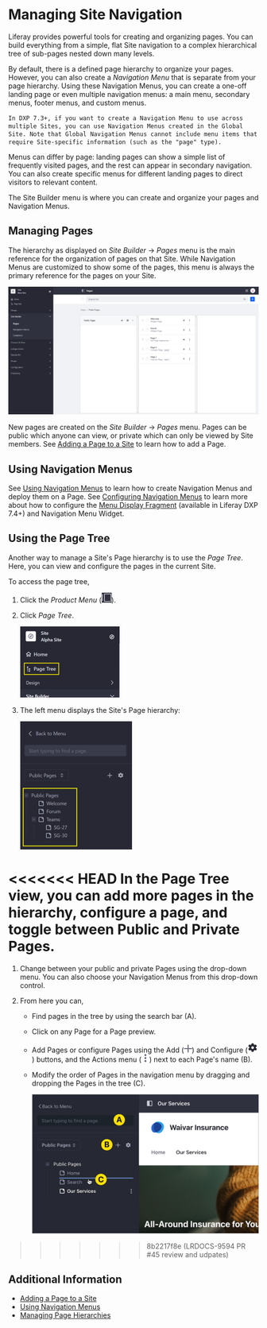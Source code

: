 # Managing Site Navigation

Liferay provides powerful tools for creating and organizing pages. You can build everything from a simple, flat Site navigation to a complex hierarchical tree of sub-pages nested down many levels.

By default, there is a defined page hierarchy to organize your pages. However, you can also create a _Navigation Menu_ that is separate from your page hierarchy. Using these Navigation Menus, you can create a one-off landing page or even multiple navigation menus: a main menu, secondary menus, footer menus, and custom menus.

```{note}
In DXP 7.3+, if you want to create a Navigation Menu to use across multiple Sites, you can use Navigation Menus created in the Global Site. Note that Global Navigation Menus cannot include menu items that require Site-specific information (such as the "page" type).
```

Menus can differ by page: landing pages can show a simple list of frequently visited pages, and the rest can appear in secondary navigation. You can also create specific menus for different landing pages to direct visitors to relevant content.

The Site Builder menu is where you can create and organize your pages and Navigation Menus.

## Managing Pages

The hierarchy as displayed on _Site Builder_ &rarr; _Pages_ menu is the main reference for the organization of pages on that Site. While Navigation Menus are customized to show some of the pages, this menu is always the primary reference for the pages on your Site.

![The Site Builder's Pages Menu serves as the primary reference for all the pages on a site.](./managing-site-navigation/images/01.png)

New pages are created on the _Site Builder_ &rarr; _Pages_ menu. Pages can be public which anyone can view, or private which can only be viewed by Site members. See [Adding a Page to a Site](../creating-pages/adding-pages/adding-a-page-to-a-site.md) to learn how to add a Page.

## Using Navigation Menus

See [Using Navigation Menus](./using-navigation-menus.md) to learn how to create Navigation Menus and deploy them on a Page. See [Configuring Navigation Menus](./configuring-navigation-menus.md) to learn more about how to configure the [Menu Display Fragment](../creating-pages/building-and-managing-content-pages/page-fragments-user-interface-reference.md#menu-display) (available in Liferay DXP 7.4+) and Navigation Menu Widget.

## Using the Page Tree

Another way to manage a Site's Page hierarchy is to use the _Page Tree_. Here, you can view and configure the pages in the current Site.

To access the page tree,

1. Click the _Product Menu_ (![Product Menu](../../images/icon-product-menu.png)). 
1. Click _Page Tree_.

   ![The Page Tree function is at the top of the product menu.](./managing-site-navigation/images/02.png)

1. The left menu displays the Site's Page hierarchy:

    ![View each Site's Page Tree.](./managing-site-navigation/images/03.png)

<<<<<<< HEAD
In the Page Tree view, you can add more pages in the hierarchy, configure a page, and toggle between Public and Private Pages.
=======
1. Change between your public and private Pages using the drop-down menu. You can also choose your Navigation Menus from this drop-down control.

1. From here you can,

   - Find pages in the tree by using the search bar (A).
   - Click on any Page for a Page preview.
   - Add Pages or configure Pages using the Add (![Add](../../images/icon-plus.png)) and Configure (![Configure](../../images/icon-settings.png)) buttons, and the Actions menu (![Actions Menu](../../images/icon-actions.png)) next to each Page's name (B).
   - Modify the order of Pages in the navigation menu by dragging and dropping the Pages in the tree (C).

      ![You can add, preview, configure, or reorder Pages from the Page Tree menu.](./managing-site-navigation/images/04.png)
>>>>>>> 8b2217f8e (LRDOCS-9594 PR #45 review and udpates)

## Additional Information

* [Adding a Page to a Site](../creating-pages/adding-pages/adding-a-page-to-a-site.md)
* [Using Navigation Menus](./using-navigation-menus.md)
* [Managing Page Hierarchies](./managing-page-hierarchies.md)
